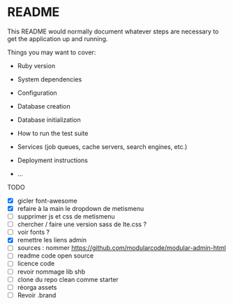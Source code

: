 # README

This README would normally document whatever steps are necessary to get the
application up and running.

Things you may want to cover:

* Ruby version

* System dependencies

* Configuration

* Database creation

* Database initialization

* How to run the test suite

* Services (job queues, cache servers, search engines, etc.)

* Deployment instructions

* ...

TODO

- [x] gicler font-awesome
- [x] refaire à la main le dropdown de metismenu
- [ ] supprimer js et css de metismenu
- [ ] chercher / faire une version sass de lte.css ?
- [ ] voir fonts ?
- [x] remettre les liens admin
- [ ] sources : nommer https://github.com/modularcode/modular-admin-html
- [ ] readme code open source
- [ ] licence code
- [ ] revoir nommage lib shb
- [ ] clone du repo clean comme starter
- [ ] réorga assets
- [ ] Revoir .brand
